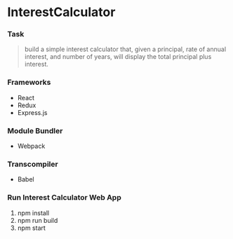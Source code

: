 # InterestCalculator

### Task
> build a simple interest calculator that, given a principal, rate of annual interest, and number of years, will display the total principal plus interest.

### Frameworks
  - React
  - Redux
  - Express.js

### Module Bundler
  - Webpack

### Transcompiler
  - Babel

### Run Interest Calculator Web App
  1. npm install
  2. npm run build
  3. npm start